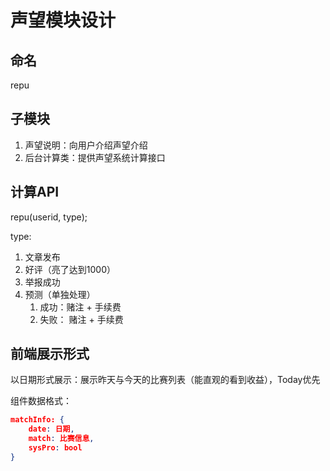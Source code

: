 # 声望模块设计

## 命名

repu

## 子模块

1. 声望说明：向用户介绍声望介绍
2. 后台计算类：提供声望系统计算接口

## 计算API

repu(userid, type);



type: 

1. 文章发布
2. 好评（亮了达到1000）
3. 举报成功
4. 预测（单独处理）
   1. 成功：赌注 + 手续费
   2. 失败： 赌注 + 手续费



## 前端展示形式

以日期形式展示：展示昨天与今天的比赛列表（能直观的看到收益），Today优先

组件数据格式：

```json
matchInfo: {
    date: 日期,
    match: 比赛信息,
    sysPro: bool
}
```


